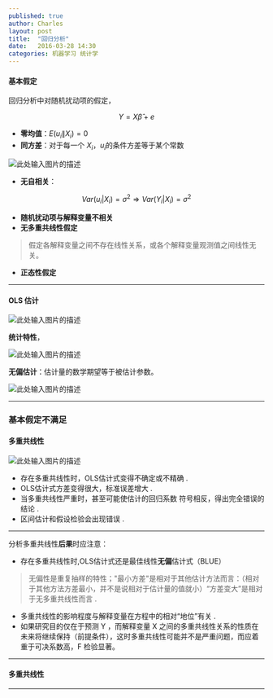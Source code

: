 ```yaml
---
published: true
author: Charles
layout: post
title:  "回归分析"
date:   2016-03-28 14:30
categories: 机器学习 统计学
---
```


#### 基本假定

回归分析中对随机扰动项的假定，

$$Y = X\hat{\beta}+e$$

- **零均值**：$E(u_i\|X_i)=0$
- **同方差**：对于每一个 $X_i$，$u_i$的条件方差等于某个常数

![此处输入图片的描述][1]

- **无自相关**：

$$Var(u_i|X_i)=\sigma^2 \Rightarrow Var(Y_i|X_i)=\sigma^2$$

- **随机扰动项与解释变量不相关**
- **无多重共线性假定**

> 假定各解释变量之间不存在线性关系，或各个解释变量观测值之间线性无关。

- **正态性假定**

----------

#### OLS 估计

![此处输入图片的描述][2]

**统计特性**， 

![此处输入图片的描述][4]

**无偏估计**：估计量的数学期望等于被估计参数。

![此处输入图片的描述][3]


----------

### 基本假定不满足

#### 多重共线性

![此处输入图片的描述][5]

- 存在多重共线性时，OLS估计式变得不确定或不精确 .    
- OLS估计式方差变得很大，标准误差增大 .          
- 当多重共线性严重时，甚至可能使估计的回归系数 符号相反，得出完全错误的结论 .        
- 区间估计和假设检验会出现错误 .      

----------

分析多重共线性**后果**时应注意：

- 存在多重共线性时,OLS估计式还是最佳线性**无偏**估计式（BLUE）

> 无偏性是重复抽样的特性；"最小方差"是相对于其他估计方法而言：（相对于其他方法方差最小，并不是说相对于估计量的值就小）“方差变大”是相对于无多重共线性而言 .

- 多重共线性的影响程度与解释变量在方程中的相对“地位”有关 .
- 如果研究目的仅在于预测 Y ，而解释变量 X 之间的多重共线性关系的性质在未来将继续保持（前提条件），这时多重共线性可能并不是严重问题，而应着重于可决系数高，F 检验显著。

----------

#### 多重共线性


----------

[1]: http://7xjbdi.com1.z0.glb.clouddn.com/2016-03-30_223648.png?imageView2/2/w/400
[2]: http://7xjbdi.com1.z0.glb.clouddn.com/2016-03-31_092444.png
[3]: http://7xjbdi.com1.z0.glb.clouddn.com/2016-03-31_092931.png
[4]: http://7xjbdi.com1.z0.glb.clouddn.com/2016-03-31_093425.png
[5]: http://7xjbdi.com1.z0.glb.clouddn.com/2016-03-31_095044.png